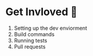 # Get Invloved 🤝
1. Setting up the dev enviorment
1. Build commands
3. Running tests
4. Pull requests